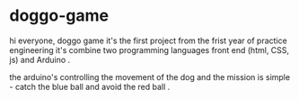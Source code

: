 # doggo-game
hi everyone, doggo game it's the first project from the frist year of practice engineering 
it's combine two programming languages front end (html, CSS, js) and Arduino . 

the arduino's controlling the movement of the dog and the mission is simple - catch the blue ball and avoid the red ball . 
